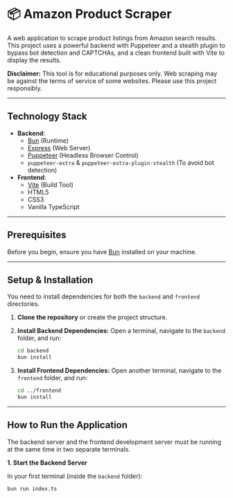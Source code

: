# 📦 Amazon Product Scraper

A web application to scrape product listings from Amazon search results. This project uses a powerful backend with Puppeteer and a stealth plugin to bypass bot detection and CAPTCHAs, and a clean frontend built with Vite to display the results.

**Disclaimer:** This tool is for educational purposes only. Web scraping may be against the terms of service of some websites. Please use this project responsibly.

---

## Technology Stack

* **Backend**:
    * [Bun](https://bun.sh/) (Runtime)
    * [Express](https://expressjs.com/) (Web Server)
    * [Puppeteer](https://pptr.dev/) (Headless Browser Control)
    * `puppeteer-extra` & `puppeteer-extra-plugin-stealth` (To avoid bot detection)
* **Frontend**:
    * [Vite](https://vitejs.dev/) (Build Tool)
    * HTML5
    * CSS3
    * Vanilla TypeScript

---

## Prerequisites

Before you begin, ensure you have [Bun](https://bun.sh/docs/installation) installed on your machine.

---

## Setup & Installation

You need to install dependencies for both the `backend` and `frontend` directories.

1.  **Clone the repository** or create the project structure.

2.  **Install Backend Dependencies:**
    Open a terminal, navigate to the `backend` folder, and run:
    ```bash
    cd backend
    bun install
    ```

3.  **Install Frontend Dependencies:**
    Open another terminal, navigate to the `frontend` folder, and run:
    ```bash
    cd ../frontend
    bun install
    ```

---

## How to Run the Application

The backend server and the frontend development server must be running at the same time in two separate terminals.

**1. Start the Backend Server**

In your first terminal (inside the `backend` folder):
```bash
bun run index.ts
